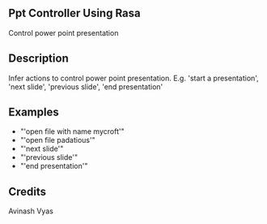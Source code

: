 ## Ppt Controller Using Rasa
Control power point presentation

## Description
Infer actions to control power point presentation. E.g. 'start a presentation', 'next slide', 'previous slide', 'end presentation'

## Examples
 * "'open file with name mycroft'"
 * "'open file padatious'"
 * "'next slide'"
 * "'previous slide'"
 * "'end presentation'"

## Credits
Avinash Vyas

